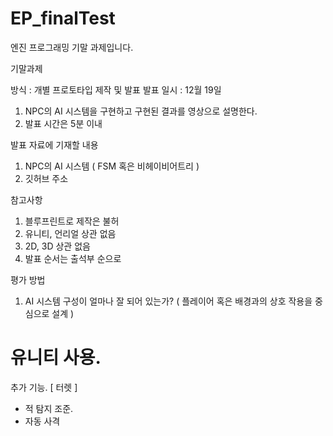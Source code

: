 # EP_finalTest

엔진 프로그래밍 기말 과제입니다.

기말과제

방식 : 개별 프로토타입 제작 및 발표
발표 일시 : 12월 19일

1. NPC의 AI 시스템을 구현하고 구현된 결과를 영상으로 설명한다. 
2. 발표 시간은 5분 이내

발표 자료에 기재할 내용
1. NPC의 AI 시스템  ( FSM 혹은 비헤이비어트리 ) 
3. 깃허브 주소
  
참고사항
1. 블루프린트로 제작은 불허
2. 유니티, 언리얼 상관 없음
3. 2D, 3D 상관 없음
4. 발표 순서는 출석부 순으로

평가 방법
1. AI 시스템 구성이 얼마나 잘 되어 있는가? ( 플레이어 혹은 배경과의 상호 작용을 중심으로 설계 )


# 유니티 사용.
추가 기능.
[ 터렛 ]
  - 적 탐지 조준.
  - 자동 사격

